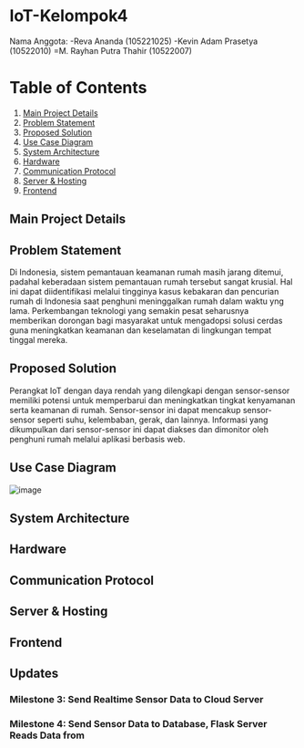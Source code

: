 # IoT-Kelompok4
Nama Anggota:
-Reva Ananda (105221025)
-Kevin Adam Prasetya (10522010)
=M. Rayhan Putra Thahir (10522007)



# Table of Contents
1. [Main Project Details](#main-project-details)
2. [Problem Statement](#problem-statement)
3. [Proposed Solution](#proposed-solution)
4. [Use Case Diagram](#use-case-diagram)
5. [System Architecture](#system-architecture)
6. [Hardware](#hardware)
7. [Communication Protocol](#communication-protocol)
8. [Server & Hosting](#server--hosting)
9. [Frontend](#frontend)


## Main Project Details
<!-- Your main project details here -->

## Problem Statement
   <p> Di Indonesia, sistem pemantauan keamanan rumah masih jarang ditemui, padahal keberadaan sistem pemantauan rumah tersebut sangat krusial.
Hal ini dapat diidentifikasi melalui tingginya kasus kebakaran dan pencurian rumah di Indonesia saat penghuni meninggalkan rumah dalam waktu yng lama. 
Perkembangan teknologi yang semakin pesat seharusnya memberikan dorongan bagi masyarakat 
untuk mengadopsi solusi cerdas guna meningkatkan keamanan dan keselamatan di lingkungan tempat tinggal mereka.</p> 
    
## Proposed Solution
  Perangkat IoT dengan daya rendah yang dilengkapi dengan sensor-sensor memiliki potensi untuk memperbarui dan meningkatkan tingkat kenyamanan serta keamanan di rumah. 
Sensor-sensor ini dapat mencakup sensor-sensor seperti suhu, kelembaban, gerak, dan lainnya.
Informasi yang dikumpulkan dari sensor-sensor ini dapat diakses dan dimonitor oleh penghuni rumah melalui aplikasi berbasis web.  
  

## Use Case Diagram
![image](https://github.com/Ananadareva/IoT-Kelompok4/assets/107190924/117978f7-a763-4fd3-b872-9cd9424e7b07)


## System Architecture
<!-- Your system architecture details here -->

## Hardware
<!-- Details about the hardware used in the project -->

## Communication Protocol
<!-- Details about the communication protocol used -->

## Server & Hosting
<!-- Information about the server and hosting details -->

## Frontend
<!-- Details about the frontend of the project -->

## Updates
<!-- Details about project updates -->

### Milestone 3: Send Realtime Sensor Data to Cloud Server
<!-- Details about Milestone 3 -->

### Milestone 4: Send Sensor Data to Database, Flask Server Reads Data from

